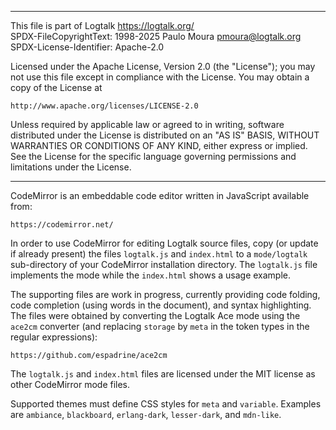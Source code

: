 ________________________________________________________________________

This file is part of Logtalk <https://logtalk.org/>  
SPDX-FileCopyrightText: 1998-2025 Paulo Moura <pmoura@logtalk.org>  
SPDX-License-Identifier: Apache-2.0

Licensed under the Apache License, Version 2.0 (the "License");
you may not use this file except in compliance with the License.
You may obtain a copy of the License at

    http://www.apache.org/licenses/LICENSE-2.0

Unless required by applicable law or agreed to in writing, software
distributed under the License is distributed on an "AS IS" BASIS,
WITHOUT WARRANTIES OR CONDITIONS OF ANY KIND, either express or implied.
See the License for the specific language governing permissions and
limitations under the License.
________________________________________________________________________


CodeMirror is an embeddable code editor written in JavaScript available from:

	https://codemirror.net/

In order to use CodeMirror for editing Logtalk source files, copy (or update
if already present) the files `logtalk.js` and `index.html` to a `mode/logtalk`
sub-directory of your CodeMirror installation directory. The `logtalk.js` file
implements the mode while the `index.html` shows a usage example.

The supporting files are work in progress, currently providing code folding,
code completion (using words in the document), and syntax highlighting. The
files were obtained by converting the Logtalk Ace mode using the `ace2cm`
converter (and replacing `storage` by `meta` in the token types in the regular
expressions):

	https://github.com/espadrine/ace2cm

The `logtalk.js` and `index.html` files are licensed under the MIT license
as other CodeMirror mode files.

Supported themes must define CSS styles for `meta` and `variable`. Examples
are `ambiance`, `blackboard`, `erlang-dark`, `lesser-dark`, and `mdn-like`.
